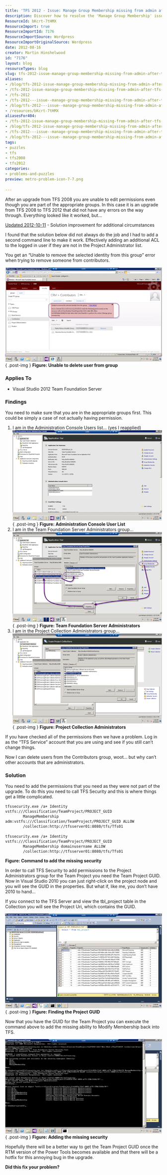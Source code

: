 ```yaml
---
title: 'TFS 2012 - Issue: Manage Group Membership missing from admin after TFS 2008 to TFS 2012 Upgrade'
description: Discover how to resolve the 'Manage Group Membership' issue after upgrading from TFS 2008 to TFS 2012. Get expert solutions and regain your permissions!
ResourceId: bKcrt-7tHMX
ResourceImport: true
ResourceImportId: 7176
ResourceImportSource: Wordpress
ResourceImportOriginalSource: Wordpress
date: 2012-08-16
creator: Martin Hinshelwood
id: "7176"
layout: blog
resourceTypes: blog
slug: tfs-2012-issue-manage-group-membership-missing-from-admin-after-tfs-2008-to-tfs-2012-upgrade
aliases:
- /blog/tfs-2012-issue-manage-group-membership-missing-from-admin-after-tfs-2008-to-tfs-2012-upgrade
- /tfs-2012-issue-manage-group-membership-missing-from-admin-after-tfs-2008-to-tfs-2012-upgrade
- /tfs-2012
- /tfs-2012---issue--manage-group-membership-missing-from-admin-after-tfs-2008-to-tfs-2012-upgrade
- /blog/tfs-2012---issue--manage-group-membership-missing-from-admin-after-tfs-2008-to-tfs-2012-upgrade
- /resources/bKcrt-7tHMX
aliasesFor404:
- /tfs-2012-issue-manage-group-membership-missing-from-admin-after-tfs-2008-to-tfs-2012-upgrade
- /blog/tfs-2012-issue-manage-group-membership-missing-from-admin-after-tfs-2008-to-tfs-2012-upgrade
- /tfs-2012---issue--manage-group-membership-missing-from-admin-after-tfs-2008-to-tfs-2012-upgrade
- /blog/tfs-2012---issue--manage-group-membership-missing-from-admin-after-tfs-2008-to-tfs-2012-upgrade
tags:
- puzzles
- tfs
- tfs2008
- tfs2012
categories:
- problems-and-puzzles
preview: metro-problem-icon-7-7.png

---
```

After an upgrade from TFS 2008 you are unable to edit permissions even though you are part of the appropriate groups. In this case it is an upgrade from TFS 2008 to TFS 2012 that did not have any errors on the way through. Everything looked like it worked, but…

[Updated 2012-10-11](#collapseOne) \- Solution improvement for additional circumstances

I found that the solution below did not always do the job and I had to add a second command line to make it work. Effectively adding an additional ACL to the logged in user if they are not in the Project Administrator list.

You get an “Unable to remove the selected identity from this group” error when trying to remove someone from contributors.

[![image](images/image_thumb50-1-1.png "image")](http://blog.hinshelwood.com/files/2012/08/image50.png)  
{ .post-img }
**Figure: Unable to delete user from group**

### Applies To

- Visual Studio 2012 Team Foundation Server

### Findings

You need to make sure that you are in the appropriate groups first. This could be simply a case of not actually having permission.

1. I am in the Administration Console Users list… (yes I reapplied)[  
    ![image](images/image_thumb51-2-2.png "image")](http://blog.hinshelwood.com/files/2012/08/image51.png)  
   { .post-img }
   **Figure: Administration Console User List**
2. I am in the Team Foundation Server Administrators group…[  
    ![image](images/image_thumb52-3-3.png "image")](http://blog.hinshelwood.com/files/2012/08/image52.png)  
   { .post-img }
   **Figure: Team Foundation Server Administrators**
3. I am in the Project Collection Administrators group…[![image](images/image_thumb53-4-4.png "image")](http://blog.hinshelwood.com/files/2012/08/image53.png)  
   { .post-img }
   **Figure: Project Collection Administrators**

If you have checked all of the permissions then we have a problem. Log in as the “TFS Service” account that you are using and see if you still can’t change things.

Now I can delete users from the Contributors group, woot… but why can’t other accounts that are administrators.

### Solution

You need to add the permissions that you need as they were not part of the upgrade. To do this you need to call TFS Security and this is where things get a little complicated.

```
tfssecurity.exe /a+ Identity vstfs:///Classification/TeamProject/PROJECT_GUID
        ManageMembership adm:vstfs:///Classification/TeamProject/PROJECT_GUID ALLOW
        /collection:http://tfsserver01:8080/tfs/Tfs01

tfssecurity.exe /a+ Identity vstfs:///Classification/TeamProject/PROJECT_GUID
        ManageMembership domainusername ALLOW
        /collection:http://tfsserver01:8080/tfs/Tfs01

```

**Figure: Command to add the missing security**

In order to call TFS Security to add permissions to the Project Administrators group for the Team Project you need the Team Project GUID. Now in Visual Studio 2010 you can just right-click on the project node and you will see the GUID in the properties. But what if, like me, you don’t have 2010 to hand…

If you connect to the TFS Server and view the tbl_project table in the Collection you will see the Project Uri, which contains the GUID.

[![image](images/image_thumb54-5-5.png "image")](http://blog.hinshelwood.com/files/2012/08/image54.png)  
{ .post-img }
**Figure: Finding the Project GUID**

Now that you have the GUID for the Team Project you can execute the command above to add the missing ability to Modify Membership back into TFS.

[![image](images/image_thumb55-6-6.png "image")](http://blog.hinshelwood.com/files/2012/08/image55.png)  
{ .post-img }
**Figure: Adding the missing security**

Hopefully there will be a better way to get the Team Project GUID once the RTM version of the Power Tools becomes available and that there will be a hotfix for this annoying bug in the upgrade.

**Did this fix your problem?**
